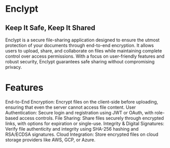 # Enclypt
## Keep It Safe, Keep It Shared

Enclypt is a secure file-sharing application designed to ensure the utmost protection of your documents through end-to-end encryption. It allows users to upload, share, and collaborate on files while maintaining complete control over access permissions. With a focus on user-friendly features and robust security, Enclypt guarantees safe sharing without compromising privacy.

# Features
End-to-End Encryption: Encrypt files on the client-side before uploading, ensuring that even the server cannot access file content.
User Authentication: Secure login and registration using JWT or OAuth, with role-based access controls.
File Sharing: Share files securely through encrypted links, with options for expiration or single-use.
Integrity & Digital Signatures: Verify file authenticity and integrity using SHA-256 hashing and RSA/ECDSA signatures.
Cloud Integration: Store encrypted files on cloud storage providers like AWS, GCP, or Azure.
